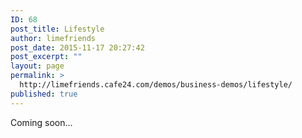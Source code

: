 ```yaml
---
ID: 68
post_title: Lifestyle
author: limefriends
post_date: 2015-11-17 20:27:42
post_excerpt: ""
layout: page
permalink: >
  http://limefriends.cafe24.com/demos/business-demos/lifestyle/
published: true
---
```

Coming soon...